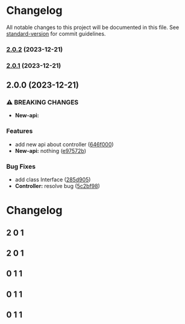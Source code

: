 # Changelog

All notable changes to this project will be documented in this file. See [standard-version](https://github.com/conventional-changelog/standard-version) for commit guidelines.

### [2.0.2](https://github.com/paci1828/ConventionalCommitsTest/compare/v2.0.1...v2.0.2) (2023-12-21)

### [2.0.1](https://github.com/paci1828/ConventionalCommitsTest/compare/v2.0.0...v2.0.1) (2023-12-21)

## 2.0.0 (2023-12-21)


### ⚠ BREAKING CHANGES

* **New-api:** 

### Features

* add new api about controller ([646f000](https://github.com/paci1828/ConventionalCommitsTest/commit/646f000bf89b9567fabebd41d2a6e92b57d5d912))
* **New-api:** nothing ([e97572b](https://github.com/paci1828/ConventionalCommitsTest/commit/e97572b1eed2e86eb8b3efa9b5dbe59539905baa))


### Bug Fixes

* add class Interface ([285d905](https://github.com/paci1828/ConventionalCommitsTest/commit/285d9056df101945eb9fb73f6b281d5aadbd83e6))
* **Controller:** resolve bug ([5c2bf98](https://github.com/paci1828/ConventionalCommitsTest/commit/5c2bf989a392dee9d02ed9fa1a9216b9307ec40b))

# Changelog

## 2 0 1

## 2 0 1

## 0 1 1

## 0 1 1

## 0 1 1
